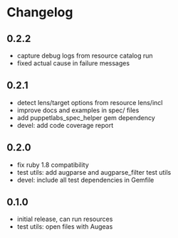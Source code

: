 # Changelog

## 0.2.2
* capture debug logs from resource catalog run
* fixed actual cause in failure messages

## 0.2.1
* detect lens/target options from resource lens/incl
* improve docs and examples in spec/ files
* add puppetlabs_spec_helper gem dependency
* devel: add code coverage report

## 0.2.0
* fix ruby 1.8 compatibility
* test utils: add augparse and augparse_filter test utils
* devel: include all test dependencies in Gemfile

## 0.1.0
* initial release, can run resources
* test utils: open files with Augeas
